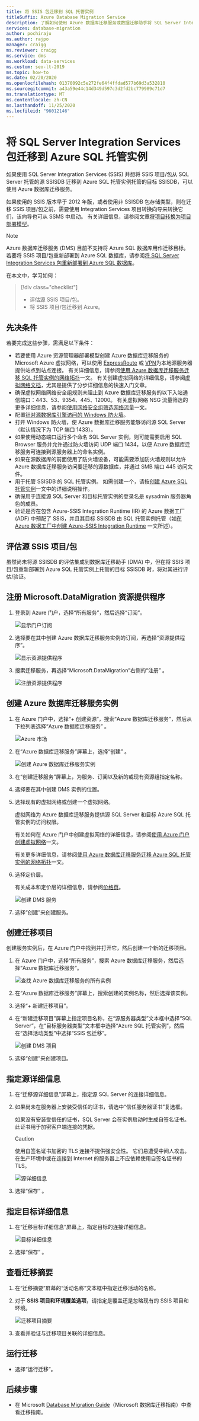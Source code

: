 ```yaml
---
title: 将 SSIS 包迁移到 SQL 托管实例
titleSuffix: Azure Database Migration Service
description: 了解如何使用 Azure 数据库迁移服务或数据迁移助手将 SQL Server Integration Services (SSIS) 包和项目迁移到 Azure SQL 托管实例。
services: database-migration
author: pochiraju
ms.author: rajpo
manager: craigg
ms.reviewer: craigg
ms.service: dms
ms.workload: data-services
ms.custom: seo-lt-2019
ms.topic: how-to
ms.date: 02/20/2020
ms.openlocfilehash: 01370092c5e272fe64f4ffdad577b69d3a532810
ms.sourcegitcommit: a43a59e44c14d349d597c3d2fd2bc779989c71d7
ms.translationtype: MT
ms.contentlocale: zh-CN
ms.lasthandoff: 11/25/2020
ms.locfileid: "96012146"
---
```

# <a name="migrate-sql-server-integration-services-packages-to-an-azure-sql-managed-instance"></a>将 SQL Server Integration Services 包迁移到 Azure SQL 托管实例
如果使用 SQL Server Integration Services (SSIS) 并想将 SSIS 项目/包从 SQL Server 托管的源 SSISDB 迁移到 Azure SQL 托管实例托管的目标 SSISDB，可以使用 Azure 数据库迁移服务。

如果使用的 SSIS 版本早于 2012 年版，或者使用非 SSISDB 包存储类型，则在迁移 SSIS 项目/包之前，需要使用 Integration Services 项目转换向导来转换它们，该向导也可从 SSMS 中启动。 有关详细信息，请参阅文章[将项目转换为项目部署模型](/sql/integration-services/packages/deploy-integration-services-ssis-projects-and-packages?view=sql-server-2017#convert)。

> [!NOTE]
> Azure 数据库迁移服务 (DMS) 目前不支持将 Azure SQL 数据库用作迁移目标。 若要将 SSIS 项目/包重新部署到 Azure SQL 数据库，请参阅[将 SQL Server Integration Services 包重新部署到 Azure SQL 数据库](./how-to-migrate-ssis-packages.md)。

在本文中，学习如何：
> [!div class="checklist"]
>
> * 评估源 SSIS 项目/包。
> * 将 SSIS 项目/包迁移到 Azure。

## <a name="prerequisites"></a>先决条件

若要完成这些步骤，需满足以下条件：

* 若要使用 Azure 资源管理器部署模型创建 Azure 数据库迁移服务的 Microsoft Azure 虚拟网络，可以使用 [ExpressRoute](../expressroute/expressroute-introduction.md) 或 [VPN](../vpn-gateway/vpn-gateway-about-vpngateways.md)为本地源服务器提供站点到站点连接。 有关详细信息，请参阅[使用 Azure 数据库迁移服务迁移 SQL 托管实例的网络拓扑]( https://aka.ms/dmsnetworkformi)一文。 有关创建虚拟网络的详细信息，请参阅[虚拟网络文档](../virtual-network/index.yml)，尤其是提供了分步详细信息的快速入门文章。
* 确保虚拟网络网络安全组规则未阻止到 Azure 数据库迁移服务的以下入站通信端口：443、53、9354、445、12000。 有关虚拟网络 NSG 流量筛选的更多详细信息，请参阅[使用网络安全组筛选网络流量](../virtual-network/virtual-network-vnet-plan-design-arm.md)一文。
* 配置[针对源数据库引擎访问的 Windows 防火墙](/sql/database-engine/configure-windows/configure-a-windows-firewall-for-database-engine-access?view=sql-server-2017)。
* 打开 Windows 防火墙，使 Azure 数据库迁移服务能够访问源 SQL Server（默认情况下为 TCP 端口 1433）。
* 如果使用动态端口运行多个命名 SQL Server 实例，则可能需要启用 SQL Browser 服务并允许通过防火墙访问 UDP 端口 1434，以便 Azure 数据库迁移服务可连接到源服务器上的命名实例。
* 如果在源数据库的前面使用了防火墙设备，可能需要添加防火墙规则以允许 Azure 数据库迁移服务访问要迁移的源数据库，并通过 SMB 端口 445 访问文件。
* 用于托管 SSISDB 的 SQL 托管实例。 如需创建一个，请按[创建 Azure SQL 托管实例](../azure-sql/managed-instance/instance-create-quickstart.md)一文中的详细说明操作。
* 确保用于连接源 SQL Server 和目标托管实例的登录名是 sysadmin 服务器角色的成员。
* 验证是否在包含 Azure-SSIS Integration Runtime (IR) 的 Azure 数据工厂 (ADF) 中预配了 SSIS，并且其目标 SSISDB 由 SQL 托管实例托管（如[在 Azure 数据工厂中创建 Azure-SSIS Integration Runtime](../data-factory/create-azure-ssis-integration-runtime.md) 一文所述）。

## <a name="assess-source-ssis-projectspackages"></a>评估源 SSIS 项目/包

虽然尚未将源 SSISDB 的评估集成到数据库迁移助手 (DMA) 中，但在将 SSIS 项目/包重新部署到 Azure SQL 托管实例上托管的目标 SSISDB 时，将对其进行评估/验证。

## <a name="register-the-microsoftdatamigration-resource-provider"></a>注册 Microsoft.DataMigration 资源提供程序

1. 登录到 Azure 门户，选择“所有服务”，然后选择“订阅”。

    ![显示门户订阅](media/how-to-migrate-ssis-packages-mi/portal-select-subscriptions.png)

2. 选择要在其中创建 Azure 数据库迁移服务实例的订阅，再选择“资源提供程序”。

    ![显示资源提供程序](media/how-to-migrate-ssis-packages-mi/portal-select-resource-provider.png)

3. 搜索迁移服务，再选择“Microsoft.DataMigration”右侧的“注册” 。

    ![注册资源提供程序](media/how-to-migrate-ssis-packages-mi/portal-register-resource-provider.png)

## <a name="create-an-azure-database-migration-service-instance"></a>创建 Azure 数据库迁移服务实例

1. 在 Azure 门户中，选择“+ 创建资源”，搜索“Azure 数据库迁移服务”，然后从下拉列表选择“Azure 数据库迁移服务”  。

     ![Azure 市场](media/how-to-migrate-ssis-packages-mi/portal-marketplace.png)

2. 在“Azure 数据库迁移服务”屏幕上，选择“创建” 。

    ![创建 Azure 数据库迁移服务实例](media/how-to-migrate-ssis-packages-mi/dms-create1.png)

3. 在“创建迁移服务”屏幕上，为服务、订阅以及新的或现有资源组指定名称。

4. 选择要在其中创建 DMS 实例的位置。

5. 选择现有的虚拟网络或创建一个虚拟网络。

    虚拟网络为 Azure 数据库迁移服务提供源 SQL Server 和目标 Azure SQL 托管实例的访问权限。

    有关如何在 Azure 门户中创建虚拟网络的详细信息，请参阅[使用 Azure 门户创建虚拟网络](../virtual-network/quick-create-portal.md)一文。

    有关更多详细信息，请参阅[使用 Azure 数据库迁移服务迁移 Azure SQL 托管实例的网络拓扑](./resource-network-topologies.md)一文。

6. 选择定价层。

    有关成本和定价层的详细信息，请参阅[价格页](https://aka.ms/dms-pricing)。

    ![创建 DMS 服务](media/how-to-migrate-ssis-packages-mi/dms-create-service2.png)

7. 选择“创建”来创建服务。

## <a name="create-a-migration-project"></a>创建迁移项目

创建服务实例后，在 Azure 门户中找到并打开它，然后创建一个新的迁移项目。

1. 在 Azure 门户中，选择“所有服务”，搜索 Azure 数据库迁移服务，然后选择“Azure 数据库迁移服务”。

    ![查找 Azure 数据库迁移服务的所有实例](media/how-to-migrate-ssis-packages-mi/dms-search.png)

2. 在“Azure 数据库迁移服务”屏幕上，搜索创建的实例名称，然后选择该实例。

3. 选择“+ 新建迁移项目”。

4. 在“新建迁移项目”屏幕上指定项目名称，在“源服务器类型”文本框中选择“SQL Server”，在“目标服务器类型”文本框中选择“Azure SQL 托管实例”，然后在“选择活动类型”中选择“SSIS 包迁移”。      

   ![创建 DMS 项目](media/how-to-migrate-ssis-packages-mi/dms-create-project2.png)

5. 选择“创建”来创建项目。

## <a name="specify-source-details"></a>指定源详细信息

1. 在“迁移源详细信息”屏幕上，指定源 SQL Server 的连接详细信息。

2. 如果尚未在服务器上安装受信任的证书，请选中“信任服务器证书”复选框。

    如果没有安装受信任的证书，SQL Server 会在实例启动时生成自签名证书。 此证书用于加密客户端连接的凭据。

    > [!CAUTION]
    > 使用自签名证书加密的 TLS 连接不提供强安全性。 它们易遭受中间人攻击。 在生产环境中或在连接到 Internet 的服务器上不应依赖使用自签名证书的 TLS。

   ![源详细信息](media/how-to-migrate-ssis-packages-mi/dms-source-details1.png)

3. 选择“保存” 。

## <a name="specify-target-details"></a>指定目标详细信息

1. 在“迁移目标详细信息”屏幕上，指定目标的连接详细信息。

     ![目标详细信息](media/how-to-migrate-ssis-packages-mi/dms-target-details2.png)

2. 选择“保存” 。

## <a name="review-the-migration-summary"></a>查看迁移摘要

1. 在“迁移摘要”屏幕的“活动名称”文本框中指定迁移活动的名称。 

2. 对于 **SSIS 项目和环境覆盖选项**，请指定是覆盖还是忽略现有的 SSIS 项目和环境。

    ![迁移项目摘要](media/how-to-migrate-ssis-packages-mi/dms-project-summary2.png)

3. 查看并验证与迁移项目关联的详细信息。

## <a name="run-the-migration"></a>运行迁移

* 选择“运行迁移”。

## <a name="next-steps"></a>后续步骤

* 在 Microsoft [Database Migration Guide](https://datamigration.microsoft.com/)（Microsoft 数据库迁移指南）中查看迁移指南。